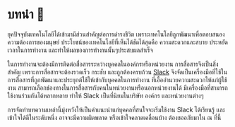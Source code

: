 # บทนำ 🔖

ยุคปัจจุบันเทคโนโลยีได้เข้ามามีส่วนสำคัญต่อการดำรงชีวิต เพราะเทคโนโลยีถูกพัฒนาเพื่อตอบสนองความต้องการของมนุษย์ ประโยชน์ของเทคโนโลยีที่เห็นได้ชัดได้สุดคือ ความสะดวกและสบาย ประหยัดเวลาในการทำงาน และทำให้ผลของการทำงานนั้นๆประสบผลสำเร็จ

ในการทำงานจะต้องมีการติดต่อสื่อสารระหว่างบุคคลในองค์กรหรือหน่วยงาน การสื่อสารจึงเป็นสิ่งสำคัญ เพราะการสื่อสารจะต้องรวดเร็ว กระชับ และถูกต้องครบถ้วน [Slack](https://slack.com/) จึงจัดเป็นเครื่องมือที่ใช้ในการสื่อสารที่ถูกพัฒนาและประยุกต์ใช้ให้เข้ากับบุคคลในการทำงาน ที่เอื้ออำนวยความสะดวกให้แก่ผู้ใช้งาน สามารถเลือกช่องทางในการสื่อสารกับคนในหน่วยงานหรือนอกหน่วยงานได้ มีเครื่องมือที่สามารถใช้งานร่วมกันได้หลากหลาย ทำให้ Slack เป็นที่นิยมในบริษัท องค์กร และหน่วยงานต่างๆ

การจัดทำบทความเหล่านี้มุ่งหวังให้เป็นคำแนะนำแก่บุคคลที่สนใจจะเริ่มใช้งาน Slack ได้เรียนรู้ และเข้าใจได้ดีในระดับหนึ่ง อาจจะมีความผิดพลาด หรือเข้าใจคลาดเคลื่อนบ้าง ต้องขออภัยมาใน ณ ที่นี้


